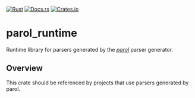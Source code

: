 <!-- markdownlint-disable first-line-h1 -->
[![Rust](https://github.com/jsinger67/parol_runtime/actions/workflows/rust.yml/badge.svg)](https://github.com/jsinger67/parol_runtime/actions/workflows/rust.yml)
[![Docs.rs](https://docs.rs/parol_runtime/badge.svg)](https://docs.rs/parol_runtime)
[![Crates.io](https://img.shields.io/crates/v/parol_runtime.svg)](https://crates.io/crates/parol_runtime)
<!-- markdownlint-enable first-line-h1 -->

# parol_runtime

Runtime library for parsers generated by the *[parol](https://github.com/jsinger67/parol)* parser generator.

## Overview

This crate should be referenced by projects that use parsers generated by parol.
